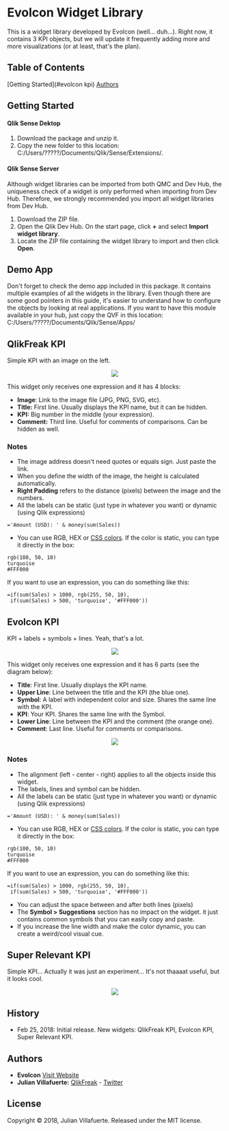 # Evolcon Widget Library
This is a widget library developed by Evolcon (well... duh...). Right now, it contains 3 KPI objects, but we will update it frequently adding more and more visualizations (or at least, that's the plan).

## Table of Contents
[Getting Started](#evolcon kpi)
[Authors](#authors)

## Getting Started

#### Qlik Sense Dektop
1. Download the package and unzip it.
2. Copy the new folder to this location: C:/Users/?????/Documents/Qlik/Sense/Extensions/.

#### Qlik Sense Server
Although widget libraries can be imported from both QMC and Dev Hub, the uniqueness check of a widget is only performed when importing from Dev Hub. Therefore, we strongly recommended you import all widget libraries from Dev Hub.
1. Download the ZIP file.
2. Open the Qlik Dev Hub. On the start page, click **+** and select **Import widget library**.
3. Locate the ZIP file containing the widget library to import and then click **Open**.

## Demo App
Don't forget to check the demo app included in this package. It contains multiple examples of all the widgets in the library. Even though there are some good pointers in this guide, it's easier to understand how to configure the objects by looking at real applications. If you want to have this module available in your hub, just copy the QVF in this location: C:/Users/?????/Documents/Qlik/Sense/Apps/

## QlikFreak KPI
Simple KPI with an image on the left.
<p align="center"><img src="https://qlikfreak.files.wordpress.com/2018/02/35_1001.png"></p>
This widget only receives one expression and it has 4 blocks:

* **Image**: Link to the image file (JPG, PNG, SVG, etc).
* **Title:** First line. Usually displays the KPI name, but it can be hidden.
* **KPI:** Big number in the middle (your expression).
* **Comment:** Third line. Useful for comments of comparisons. Can be hidden as well.

### Notes

* The image address doesn't need quotes or equals sign. Just paste the link.
* When you define the width of the image, the height is calculated automatically.
* **Right Padding** refers to the distance (pixels) between the image and the numbers.
* All the labels can be static (just type in whatever you want) or dynamic (using Qlik expressions) 
```
='Amount (USD): ' & money(sum(Sales))
```
* You can use RGB, HEX or [CSS colors](https://www.w3schools.com/cssref/css_colors.asp). If the color is static, you can type it directly in the box:
```
rgb(100, 50, 10)
turquoise
#FFF000
```
If you want to use an expression, you can do something like this:
```
=if(sum(Sales) > 1000, rgb(255, 50, 10), 
 if(sum(Sales) > 500, 'turquoise', '#FFF000'))

```
## Evolcon KPI
KPI + labels + symbols + lines. Yeah, that's a lot.
<p align="center"><img src="https://qlikfreak.files.wordpress.com/2018/02/35_1011.png"></p>
This widget only receives one expression and it has 6 parts (see the diagram below):

* **Title**: First line. Usually displays the KPI name.
* **Upper Line**: Line between the title and the KPI (the blue one).
* **Symbol**: A label with independent color and size. Shares the same line with the KPI.
* **KPI**: Your KPI. Shares the same line with the Symbol.
* **Lower Line**: Line between the KPI and the comment (the orange one).
* **Comment**: Last line. Useful for comments or comparisons.
<p align="center"><img src="https://qlikfreak.files.wordpress.com/2018/02/35_102.png"></p>

### Notes

* The alignment (left - center - right) applies to all the objects inside this widget.
* The labels, lines and symbol can be hidden.
* All the labels can be static (just type in whatever you want) or dynamic (using Qlik expressions) 
```
='Amount (USD): ' & money(sum(Sales))
```
* You can use RGB, HEX or [CSS colors](https://www.w3schools.com/cssref/css_colors.asp). If the color is static, you can type it directly in the box:
```
rgb(100, 50, 10)
turquoise
#FFF000
```
If you want to use an expression, you can do something like this:
```
=if(sum(Sales) > 1000, rgb(255, 50, 10), 
 if(sum(Sales) > 500, 'turquoise', '#FFF000'))

```
* You can adjust the space between and after both lines (pixels)
* The **Symbol > Suggestions** section has no impact on the widget. it just contains common symbols that you can easily copy and paste.
* If you increase the line width and make the color dynamic, you can create a weird/cool visual cue.

## Super Relevant KPI
Simple KPI... Actually it was just an experiment... It's not thaaaat useful, but it looks cool.
<p align="center"><img src="https://qlikfreak.files.wordpress.com/2018/02/35_103.png"></p>

## History
* Feb 25, 2018: Initial release. New widgets: QlikFreak KPI, Evolcon KPI, Super Relevant KPI.

## Authors
* **Evolcon** [Visit Website](http://evolcon.com/)
* **Julian Villafuerte:** [QlikFreak](https://qlikfreak.wordpress.com/)  -  [Twitter](https://twitter.com/qlikfreak)

## License
Copyright © 2018, Julian Villafuerte. Released under the MIT license.
